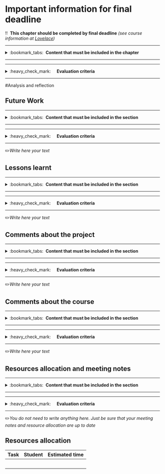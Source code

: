 # Important information for final deadline

:bangbang:&nbsp;&nbsp;**This chapter should be completed by final deadline** *(see course information at [Lovelace](http://lovelace.oulu.fi))*

---
<details>
<summary>
:bookmark_tabs:&nbsp;&nbsp;<strong>Content that must be included in the chapter</strong>
</summary>

<bloquote>
In this section we would like that you reflect about the work you have done during the course.
<h3>SECTION GOALS:</h3>
<ul>
	<li>Reflect about own learning</li>
	<li>Feedback on course instruction</li>
</ul>


</bloquote>

</details>

---

---
<details>
<summary>
:heavy_check_mark:&nbsp;&nbsp;&nbsp;&nbsp; <strong>Evaluation criteria</strong>
</summary>

<bloquote>
You can get a maximum of 6.5 points after completing this chapter. More detailed evaluation is provided after each heading.
</bloquote>

</details>

---

#Analysis and reflection

## Future Work

---
<details>
<summary>
:bookmark_tabs:&nbsp;&nbsp;<strong>Content that must be included in the section</strong>
</summary>

<bloquote>
Explain how you would improve your RESTful API and your client application. Try to develop the ideas, and explain why each improvement is needed

</bloquote>

</details>

---

---
<details>
<summary>
:heavy_check_mark:&nbsp;&nbsp;&nbsp;&nbsp; <strong>Evaluation criteria</strong>
</summary>

<bloquote>
<ul>
	<li>Future work is provided and carefully thought out: <strong>1.0</strong></li>
</ul>
</bloquote>

</details>

---

:pencil2:*Write here your text*

## Lessons learnt

---
<details>
<summary>
:bookmark_tabs:&nbsp;&nbsp;<strong>Content that must be included in the section</strong>
</summary>

<bloquote>
Discuss in this section the things that you would have done differently if you started the project after this course ends.

</bloquote>

</details>

---

---
<details>
<summary>
:heavy_check_mark:&nbsp;&nbsp;&nbsp;&nbsp; <strong>Evaluation criteria</strong>
</summary>

<bloquote>
<ul>
	<li>A short reflective description of what was learned while working on the project <strong>0.75</strong></li>
</ul>
</bloquote>

</details>

---

:pencil2:*Write here your text*

## Comments about the project

---
<details>
<summary>
:bookmark_tabs:&nbsp;&nbsp;<strong>Content that must be included in the section</strong>
</summary>

<bloquote>
Comment where you encountered the main difficulties while doing your project work. Discuss about the easiest/most difficult parts of the project. Provide convincing statements.

</bloquote>

</details>

---

---
<details>
<summary>
:heavy_check_mark:&nbsp;&nbsp;&nbsp;&nbsp; <strong>Evaluation criteria</strong>
</summary>

<bloquote>
<ul>
	<li>A short reflective description of the easiest/most difficults parts of the projects <strong>0.75</strong></li>
</ul>
</bloquote>

</details>

---

:pencil2:*Write here your text*

## Comments about the course

---
<details>
<summary>
:bookmark_tabs:&nbsp;&nbsp;<strong>Content that must be included in the section</strong>
</summary>

<bloquote>
Make sincere comments about the course. How this course could be improved? What should be changed? What should not be changed?


</bloquote>

</details>

---

---
<details>
<summary>
:heavy_check_mark:&nbsp;&nbsp;&nbsp;&nbsp; <strong>Evaluation criteria</strong>
</summary>

<bloquote>
<ul>
	<li>Useful course feedback - what we should change, what we should keep: <strong>1.5</strong></li>
</ul>
</bloquote>

</details>

---

:pencil2:*Write here your text*

## Resources allocation and meeting notes
---
<details>
<summary>
:bookmark_tabs:&nbsp;&nbsp;<strong>Content that must be included in the section</strong>
</summary>

<bloquote>
This section should not contain anything. Just be sure that meeting notes and resource allocation are up to date
</bloquote>

</details>

---

---
<details>
<summary>
:heavy_check_mark:&nbsp;&nbsp;&nbsp;&nbsp; <strong>Evaluation criteria</strong>
</summary>

<bloquote>
<ul>
	<li>Resource allocation was filled for all deadlines: <strong>1.0</strong></li>
	<li>Good meeting notes were taken during each meeting <strong>1.5</strong></li>
</ul>
</bloquote>

</details>

---

:pencil2:*You do not need to write anything here. Just be sure that your meeting notes and resource allocation are up to date*

## Resources allocation
|**Task** | **Student**|**Estimated time**|
|:------: |:----------:|:----------------:|
|||| 
|||| 
|||| 
|||| 
|||| 
